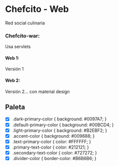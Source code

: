 # Chefcito - Web
Red social culinaria

### Chefcito-war:
Usa servlets

#### Web 1: 
Versión 1

#### Web 2: 
Versión 2... con material design

## Paleta
- [x] .dark-primary-color    { background: #0097A7; }
- [x] .default-primary-color { background: #00BCD4; }
- [x] .light-primary-color   { background: #B2EBF2; }
- [x] .accent-color          { background: #009688; }
- [x] .text-primary-color    { color: #FFFFFF; }
- [x] .primary-text-color    { color: #212121; }
- [x] .secondary-text-color  { color: #727272; }
- [x] .divider-color         { border-color: #B6B6B6; }
